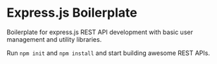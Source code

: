 # Express.js Boilerplate
Boilerplate for express.js REST API development with basic user management and utility libraries.

Run `npm init` and `npm install` and start building awesome REST APIs.
